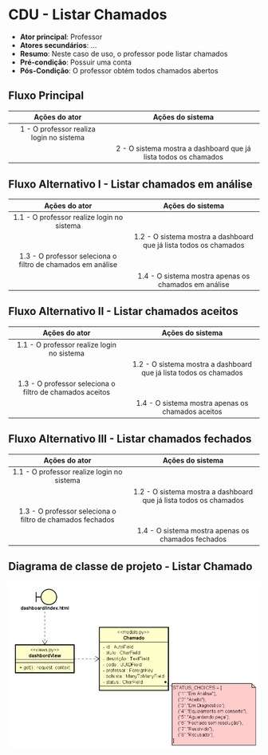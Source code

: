 # CDU - Listar Chamados

- **Ator principal**: Professor
- **Atores secundários**: ...	 
- **Resumo**: Neste caso de uso, o professor pode listar chamados
- **Pré-condição**: Possuir uma conta
- **Pós-Condição**: O professor obtém todos chamados abertos

## Fluxo Principal
| Ações do ator | Ações do sistema |
| :-----------------: | :-----------------: |
| 1 - O professor realiza login no sistema || |  
| | 2 -  O sistema mostra a dashboard que já lista todos os chamados|    

## Fluxo Alternativo I - Listar chamados em análise
| Ações do ator | Ações do sistema |
| :-----------------: |:-----------------: | 
| 1.1 - O professor realize login no sistema || |  
| | 1.2 - O sistema mostra a dashboard que já lista todos os chamados | 
| 1.3 - O professor seleciona o filtro de chamados em análise | |  
| | 1.4 - O sistema mostra apenas os chamados em análise|

## Fluxo Alternativo II - Listar chamados aceitos
| Ações do ator | Ações do sistema |
| :-----------------: |:-----------------: | 
| 1.1 - O professor realize login no sistema || |  
| | 1.2 - O sistema mostra a dashboard que já lista todos os chamados | 
| 1.3 - O professor seleciona o filtro de chamados aceitos | |  
| | 1.4 - O sistema mostra apenas os chamados aceitos|

## Fluxo Alternativo III - Listar chamados fechados
| Ações do ator | Ações do sistema |
| :-----------------: |:-----------------: | 
| 1.1 - O professor realize login no sistema || |  
| | 1.2 - O sistema mostra a dashboard que já lista todos os chamados | 
| 1.3 - O professor seleciona o filtro de chamados fechados | |  
| | 1.4 - O sistema mostra apenas os chamados fechados|


## Diagrama de classe de projeto - Listar Chamado

![diagrama de classe de projeto](../imgs/cproj/cproj_listarchamado.png "Diagrama de classe de projeto - Listar Chamado")
